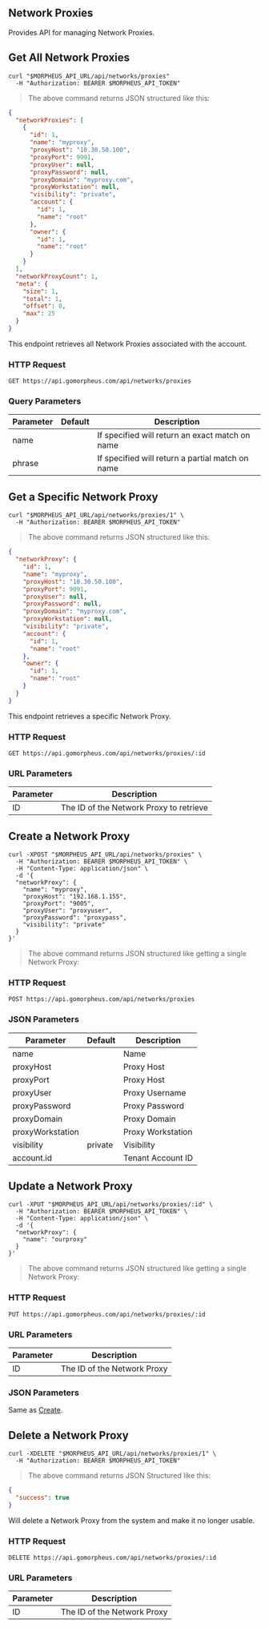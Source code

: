 ## Network Proxies

Provides API for managing Network Proxies.

## Get All Network Proxies

```shell
curl "$MORPHEUS_API_URL/api/networks/proxies"
  -H "Authorization: BEARER $MORPHEUS_API_TOKEN"
```

> The above command returns JSON structured like this:

```json
{
  "networkProxies": [
    {
      "id": 1,
      "name": "myproxy",
      "proxyHost": "10.30.50.100",
      "proxyPort": 9091,
      "proxyUser": null,
      "proxyPassword": null,
      "proxyDomain": "myproxy.com",
      "proxyWorkstation": null,
      "visibility": "private",
      "account": {
        "id": 1,
        "name": "root"
      },
      "owner": {
        "id": 1,
        "name": "root"
      }
    }
  ],
  "networkProxyCount": 1,
  "meta": {
    "size": 1,
    "total": 1,
    "offset": 0,
    "max": 25
  }
}
```

This endpoint retrieves all Network Proxies associated with the account.

### HTTP Request

`GET https://api.gomorpheus.com/api/networks/proxies`

### Query Parameters

Parameter | Default | Description
--------- | ------- | -----------
name |  | If specified will return an exact match on name
phrase |  | If specified will return a partial match on name

## Get a Specific Network Proxy


```shell
curl "$MORPHEUS_API_URL/api/networks/proxies/1" \
  -H "Authorization: BEARER $MORPHEUS_API_TOKEN"
```

> The above command returns JSON structured like this:

```json
{
  "networkProxy": {
    "id": 1,
    "name": "myproxy",
    "proxyHost": "10.30.50.100",
    "proxyPort": 9091,
    "proxyUser": null,
    "proxyPassword": null,
    "proxyDomain": "myproxy.com",
    "proxyWorkstation": null,
    "visibility": "private",
    "account": {
      "id": 1,
      "name": "root"
    },
    "owner": {
      "id": 1,
      "name": "root"
    }
  }
}
```

This endpoint retrieves a specific Network Proxy.


### HTTP Request

`GET https://api.gomorpheus.com/api/networks/proxies/:id`

### URL Parameters

Parameter | Description
--------- | -----------
ID | The ID of the Network Proxy to retrieve


## Create a Network Proxy

```shell
curl -XPOST "$MORPHEUS_API_URL/api/networks/proxies" \
  -H "Authorization: BEARER $MORPHEUS_API_TOKEN" \
  -H "Content-Type: application/json" \
  -d '{
  "networkProxy": {
    "name": "myproxy",
    "proxyHost": "192.168.1.155",
    "proxyPort": "9005",
    "proxyUser": "proxyuser",
    "proxyPassword": "proxypass",
    "visibility": "private"
  }
}'
```

> The above command returns JSON structured like getting a single Network Proxy: 

### HTTP Request

`POST https://api.gomorpheus.com/api/networks/proxies`

### JSON Parameters

Parameter | Default | Description
--------- | ------- | -----------
name |  | Name
proxyHost |  | Proxy Host
proxyPort |  | Proxy Host
proxyUser |  | Proxy Username
proxyPassword |  | Proxy Password
proxyDomain |  | Proxy Domain
proxyWorkstation |  | Proxy Workstation
visibility | private | Visibility
account.id |  | Tenant Account ID

## Update a Network Proxy

```shell
curl -XPUT "$MORPHEUS_API_URL/api/networks/proxies/:id" \
  -H "Authorization: BEARER $MORPHEUS_API_TOKEN" \
  -H "Content-Type: application/json" \
  -d '{
  "networkProxy": {
    "name": "ourproxy"
  }
}'
```

> The above command returns JSON structured like getting a single Network Proxy: 

### HTTP Request

`PUT https://api.gomorpheus.com/api/networks/proxies/:id`

### URL Parameters

Parameter | Description
--------- | -----------
ID | The ID of the Network Proxy

### JSON Parameters

Same as [Create](#create-a-network-proxy).

## Delete a Network Proxy

```shell
curl -XDELETE "$MORPHEUS_API_URL/api/networks/proxies/1" \
  -H "Authorization: BEARER $MORPHEUS_API_TOKEN"
```

> The above command returns JSON Structured like this:

```json
{
  "success": true
}
```

Will delete a Network Proxy from the system and make it no longer usable.

### HTTP Request

`DELETE https://api.gomorpheus.com/api/networks/proxies/:id`

### URL Parameters

Parameter | Description
--------- | -----------
ID | The ID of the Network Proxy

